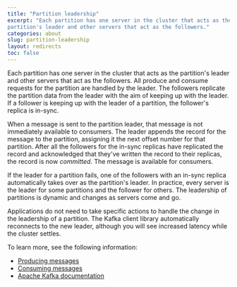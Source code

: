 ```yaml
---
title: "Partition leadership"
excerpt: "Each partition has one server in the cluster that acts as the
partition's leader and other servers that act as the followers."
categories: about
slug: partition-leadership
layout: redirects
toc: false
---
```


Each partition has one server in the cluster that acts as the partition's leader and other servers that act as the followers. All produce and consume requests for the partition are handled by the leader. The followers replicate the partition data from the leader with the aim of keeping up with the leader. If a follower is keeping up with the leader of a partition, the follower\'s replica is in-sync.

When a message is sent to the partition leader, that message is not immediately available to consumers. The leader appends the record for the message to the partition, assigning it the next offset number for that partition. After all the followers for the in-sync replicas have replicated the record and acknowledged that they\'ve written the record to their replicas, the record is now *committed*. The message is available for consumers.

If the leader for a partition fails, one of the followers with an in-sync replica automatically takes over as the partition\'s leader. In practice, every server is the leader for some partitions and the follower for others. The leadership of partitions is dynamic and changes as servers come and go.

Applications do not need to take specific actions to handle the change in the leadership of a partition. The Kafka client library automatically reconnects to the new leader, although you will see increased latency while the cluster settles.

To learn more, see the following information:

-   [Producing messages](../producing-messages)
-   [Consuming messages](../consuming-messages)
-   [Apache Kafka documentation](http://kafka.apache.org/documentation.html)
